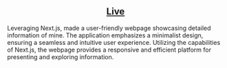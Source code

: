 <h2 align="center" style={color👱‍♀️}>
  <br/>
  <a href="=https://praveenpage.netlify.app/"
 target="_blank">Live</a>
</h2>



Leveraging Next.js, made a user-friendly webpage showcasing detailed information of mine. The application emphasizes a minimalist design, ensuring a seamless and intuitive user experience. Utilizing the capabilities of Next.js, the webpage provides a responsive and efficient platform for presenting and exploring information.
